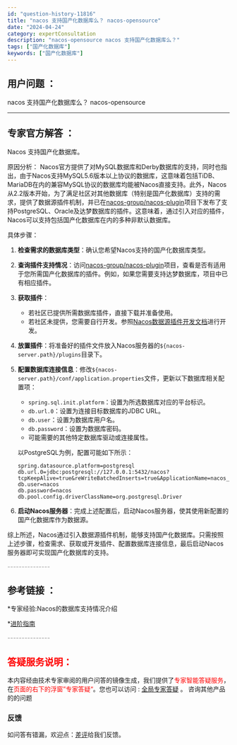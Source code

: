 ```yaml
---
id: "question-history-11816"
title: "nacos 支持国产化数据库么？ nacos-opensource"
date: "2024-04-24"
category: expertConsultation
description: "nacos-opensource nacos 支持国产化数据库么？"
tags: ["国产化数据库"]
keywords: ["国产化数据库"]
---
```


## 用户问题 ： 
 nacos 支持国产化数据库么？
 nacos-opensource 

---------------
## 专家官方解答 ：

Nacos 支持国产化数据库。

原因分析：
Nacos官方提供了对MySQL数据库和Derby数据库的支持，同时也指出，由于Nacos支持MySQL5.6版本以上协议的数据库，这意味着包括TiDB、MariaDB在内的兼容MySQL协议的数据库均能被Nacos直接支持。此外，Nacos从2.2版本开始，为了满足社区对其他数据库（特别是国产化数据库）支持的需求，提供了数据源插件机制，并已在[nacos-group/nacos-plugin](https://github.com/nacos-group/nacos-plugin)项目下发布了支持PostgreSQL、Oracle及达梦数据库的插件。这意味着，通过引入对应的插件，Nacos可以支持包括国产化数据库在内的多种非默认数据库。

具体步骤：

1. **检查需求的数据库类型**：确认您希望Nacos支持的国产化数据库类型。

2. **查询插件支持情况**：访问[nacos-group/nacos-plugin](https://github.com/nacos-group/nacos-plugin)项目，查看是否有适用于您所需国产化数据库的插件。例如，如果您需要支持达梦数据库，项目中已有相应插件。

3. **获取插件**：
   - 若社区已提供所需数据库插件，直接下载并准备使用。
   - 若社区未提供，您需要自行开发。参照[Nacos数据源插件开发文档](https://nacos.io/docs/latest/plugin/datasource-plugin/)进行开发。

4. **放置插件**：将准备好的插件文件放入Nacos服务器的`${nacos-server.path}/plugins`目录下。

5. **配置数据库连接信息**：修改`${nacos-server.path}/conf/application.properties`文件，更新以下数据库相关配置项：
   - `spring.sql.init.platform`：设置为所选数据库对应的平台标识。
   - `db.url.0`：设置为连接目标数据库的JDBC URL。
   - `db.user`：设置为数据库用户名。
   - `db.password`：设置为数据库密码。
   - 可能需要的其他特定数据库驱动或连接属性。

   以PostgreSQL为例，配置可能如下所示：
   ```
   spring.datasource.platform=postgresql
   db.url.0=jdbc:postgresql://127.0.0.1:5432/nacos?tcpKeepAlive=true&reWriteBatchedInserts=true&ApplicationName=nacos_java
   db.user=nacos
   db.password=nacos
   db.pool.config.driverClassName=org.postgresql.Driver
   ```

6. **启动Nacos服务器**：完成上述配置后，启动Nacos服务器，使其使用新配置的国产化数据库作为数据源。

综上所述，Nacos通过引入数据源插件机制，能够支持国产化数据库。只需按照上述步骤，检查需求、获取或开发插件、配置数据库连接信息，最后启动Nacos服务器即可实现国产化数据库的支持。


<font color="#949494">---------------</font> 


## 参考链接 ：

*专家经验:Nacos的数据库支持情况介绍 
 
 *[进阶指南](https://github.com/spring-cloud-alibaba-group/spring-cloud-alibaba-group.github.io/tree/master/i18n/zh-cn/docusaurus-plugin-content-docs/current/user-guide/sentinel/advanced-guide.md)


 <font color="#949494">---------------</font> 
 


## <font color="#FF0000">答疑服务说明：</font> 

本内容经由技术专家审阅的用户问答的镜像生成，我们提供了<font color="#FF0000">专家智能答疑服务</font>，在<font color="#FF0000">页面的右下的浮窗”专家答疑“</font>。您也可以访问 : [全局专家答疑](https://opensource.alibaba.com/chatBot) 。 咨询其他产品的的问题

### 反馈
如问答有错漏，欢迎点：[差评](https://ai.nacos.io/user/feedbackByEnhancerGradePOJOID?enhancerGradePOJOId=11817)给我们反馈。
